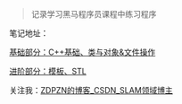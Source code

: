 > 记录学习黑马程序员课程中练习程序

笔记地址：

[基础部分：C++基础、类与对象&文件操作](https://blog.csdn.net/ZDPZN/article/details/119596598)

[进阶部分：模板、STL](https://blog.csdn.net/ZDPZN/article/details/119596784)

关注我：[ZDPZN的博客_CSDN_SLAM领域博主](https://blog.csdn.net/ZDPZN)

